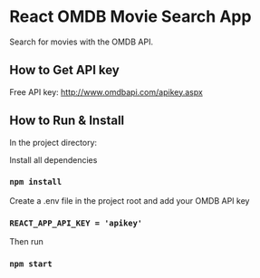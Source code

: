 # React OMDB Movie Search App

Search for movies with the OMDB API.

## How to Get API key
Free API key: http://www.omdbapi.com/apikey.aspx

## How to Run & Install

In the project directory:

Install all dependencies
### `npm install`

Create a .env file in the project root and add your OMDB API key
### `REACT_APP_API_KEY = 'apikey'`

Then run
### `npm start`
